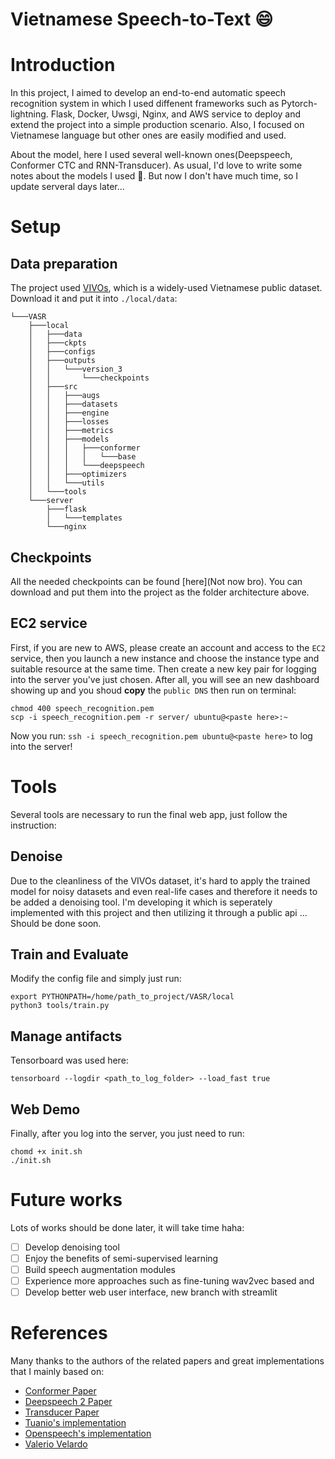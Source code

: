Vietnamese Speech-to-Text :smile:
=====

# Introduction

In this project, I aimed to develop an end-to-end automatic speech recognition system in which I used diffenent frameworks such as Pytorch-lightning. Flask, Docker, Uwsgi, Nginx, and AWS service to deploy and extend the project into a simple production scenario. Also, I focused on Vietnamese language but other ones are easily modified and used. 

About the model, here I used several well-known ones(Deepspeech, Conformer CTC and RNN-Transducer). As usual, I'd love to write some notes about the models I used :raising_hand:. But now I don't have much time, so I update serveral days later...

# Setup

## Data preparation

The project used [VIVOs](https://ailab.hcmus.edu.vn/vivos), which is a widely-used Vietnamese public dataset. Download it and put it into `./local/data`:
```
└───VASR
    ├───local
    │   ├───data
    │   ├───ckpts
    │   ├───configs
    │   ├───outputs
    │   │   └───version_3        
    │   │       └───checkpoints  
    │   ├───src
    │   │   ├───augs
    │   │   ├───datasets
    │   │   ├───engine
    │   │   ├───losses
    │   │   ├───metrics
    │   │   ├───models
    │   │   │   ├───conformer
    │   │   │   │   └───base
    │   │   │   └───deepspeech
    │   │   ├───optimizers
    │   │   └───utils
    │   └───tools
    └───server
        ├───flask
        │   └───templates
        └───nginx
```

## Checkpoints

All the needed checkpoints can be found [here](Not now bro). You can download and put them into the project as the folder architecture above.

## EC2 service

First, if you are new to AWS, please create an account and access to the `EC2` service, then you launch a new instance and choose the instance type and suitable resource at the same time. Then create a new key pair for logging into the server you've just chosen. After all, you will see an new dashboard showing up and you shoud **copy** the `public DNS` then run on terminal:

```
chmod 400 speech_recognition.pem
scp -i speech_recognition.pem -r server/ ubuntu@<paste here>:~
```

Now you run: `ssh -i speech_recognition.pem ubuntu@<paste here>` to log into the server!

# Tools

Several tools are necessary to run the final web app, just follow the instruction:

## Denoise

Due to the cleanliness of the VIVOs dataset, it's hard to apply the trained model for noisy datasets and even real-life cases and therefore it needs to be added a denoising tool. I'm developing it which is seperately implemented with this project and then utilizing it through a public api ... Should be done soon. 

## Train and Evaluate

Modify the config file and simply just run:
```
export PYTHONPATH=/home/path_to_project/VASR/local
python3 tools/train.py
```

## Manage antifacts

Tensorboard was used here: 

```
tensorboard --logdir <path_to_log_folder> --load_fast true
```

## Web Demo

Finally, after you log into the server, you just need to run:

```
chomd +x init.sh
./init.sh
```

# Future works

Lots of works should be done later, it will take time haha:

- [ ] Develop denoising tool
- [ ] Enjoy the benefits of semi-supervised learning
- [ ] Build speech augmentation modules 
- [ ] Experience more approaches such as fine-tuning wav2vec based and 
- [ ] Develop better web user interface, new branch with streamlit

# References

Many thanks to the authors of the related papers and great implementations that I mainly based on:

- [Conformer Paper](https://arxiv.org/abs/2005.08100)
- [Deepspeech 2 Paper](https://arxiv.org/abs/1512.02595)
- [Transducer Paper](https://arxiv.org/abs/1910.12977)
- [Tuanio's implementation](https://github.com/tuanio/conformer-rnnt)
- [Openspeech's implementation](https://github.com/openspeech-team/openspeech)
- [Valerio Velardo](https://www.youtube.com/watch?v=ceNWWxjtG3U&list=PL-wATfeyAMNpCRQkKgtOZU_ykXc63oyzp&index=8&ab_channel=ValerioVelardo-TheSoundofAI)



